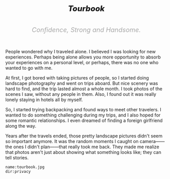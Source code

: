 <h1></h1>

<h5 style="font-size:24px;text-align:center;font-weight:800">
Tourbook
</h5>

<h6 style="font-size:20px;text-align:center;color:#aaa">
Confidence, Strong and Handsome.
</h6>

People wondered why I traveled alone. I believed I was looking for new experiences. Perhaps being alone allows you more opportunity to absorb your experiences on a personal level, or perhaps, there was no one who wanted to go with me.

At first, I got bored with taking pictures of people, so I started doing landscape photography and went on trips aboard. But nice scenery was hard to find, and the trip lasted almost a whole month. I took photos of the scenes I saw, without any people in them. Also, I found out it was really lonely staying in hotels all by myself.

So, I started trying backpacking and found ways to meet other travelers. I wanted to do something challenging during my trips, and I also hoped for some romantic relationships. I even dreamed of finding a foreign girlfriend along the way.

Years after the travels ended, those pretty landscape pictures didn't seem so important anymore. It was the random moments I caught on camera——the ones I didn't plan——that really took me back. They made me realize that photos aren't just about showing what something looks like; they can tell stories.

```<a-img>
name:tourbook.jpg
dir:privacy
```

<a-map points="13.802285,100.5545711,Bangkok|17.031670,99.706329,Sukhothai|18.7840584,98.9978128,Chiang Mai|7.8877042,98.2913469,Phuket|3.1314496300435706,101.69091652316015,Kula Lumpur|5.9833774,116.0776038,Kota Kinabalu|4.2477133,118.6271726,Mabul|5.420885,100.343897,Penang|10.085696,99.825093,Koh Tao|9.676993,100.068051,Koh Phangan|8.042807,98.810486,Krabi|8.573707,97.645576,Koh Similan|9.1438932,99.3283169,Surat thani|6.0076652,116.565853,Mount Kinabalu|9.5179429,100.055656,Koh Samui|4.124777700091974,118.6276134545917,Sipadan|4.244807239632564,117.8871584972851,Tawau"></a-map>

<a-secret name="timeline" autoload></a-secret>
